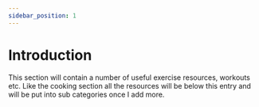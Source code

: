 ```yaml
---
sidebar_position: 1
---
```


# Introduction

This section will contain a number of useful exercise resources, workouts etc. Like the
cooking section all the resources will be below this entry and will be put into sub
categories once I add more.
